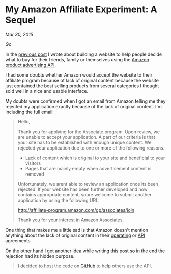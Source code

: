 # My Amazon Affiliate Experiment: A Sequel

*Mar 30, 2015*

*Go*

In the [previous post](/my-amazon-affiliate-experiment.html) I wrote about
building a website to help people decide what to buy for their friends, family
or themselves using the
[Amazon product advertising API](https://affiliate-program.amazon.com/gp/advertising/api/detail/main.html).

I had some doubts whether Amazon would accept the website to their affiliate
program because of lack of original content because the website just contained
the best selling products from several categories I thought sold well in a nice
and usable interface.

My doubts were confirmed when I got an email from Amazon telling me they rejected
my application exactly because of the lack of original content. I'm including
the full email:

> Hello,
>
> Thank you for applying for the Associate program. Upon review, we are unable
> to accept your application. A part of our criteria is that your site has to
> be established with enough unique content. We rejected your application due to
> one or more of the following reasons.
>
> - Lack of content which is original to your site and beneficial to your visitors
> - Pages that are mainly empty when advertisement content is removed
>
> Unfortunately, we arent able to review an application once its been rejected.
> If your website has been further  developed and now contains appropriate
> content, youre welcome to submit another application by using the following URL:
>
> http://affiliate-program.amazon.com/gp/associates/join
>
> Thank you for your interest in Amazon Associates.

One thing that makes me a little sad is that Amazon doesn't mention anything
about the lack of original content in their
[operating](https://affiliate-program.amazon.com/gp/associates/agreement/) or
[API](https://affiliate-program.amazon.com/gp/advertising/api/detail/agreement.html)
agreements.

On the other hand I got another idea while writing this post so in the end
the rejection had its hidden purpose.

> I decided to host the code on [GitHub](https://github.com/mirovarga/yepiwantthis.com)
to help others use the API.
